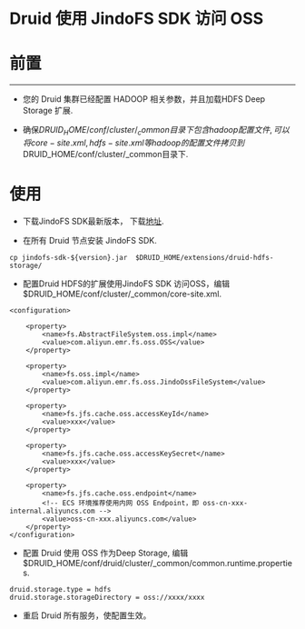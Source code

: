 # Druid 使用 JindoFS SDK 访问 OSS

# 前置

---
* 您的 Druid 集群已经配置 HADOOP 相关参数，并且加载HDFS Deep Storage 扩展.

* 确保$DRUID_HOME/conf/cluster/_common目录下包含hadoop配置文件, 可以将core-site.xml, hdfs-site.xml等hadoop的配置文件拷贝到$DRUID_HOME/conf/cluster/_common目录下.

# 使用

* 下载JindoFS SDK最新版本， 下载[地址](jindofs_sdk_download.md).

* 在所有 Druid 节点安装 JindoFS SDK.

````
cp jindofs-sdk-${version}.jar  $DRUID_HOME/extensions/druid-hdfs-storage/
````

* 配置Druid HDFS的扩展使用JindoFS SDK 访问OSS，编辑 $DRUID_HOME/conf/cluster/_common/core-site.xml.

````
<configuration>

    <property>
        <name>fs.AbstractFileSystem.oss.impl</name>
        <value>com.aliyun.emr.fs.oss.OSS</value>
    </property>

    <property>
        <name>fs.oss.impl</name>
        <value>com.aliyun.emr.fs.oss.JindoOssFileSystem</value>
    </property>

    <property>
        <name>fs.jfs.cache.oss.accessKeyId</name>
        <value>xxx</value>
    </property>

    <property>
        <name>fs.jfs.cache.oss.accessKeySecret</name>
        <value>xxx</value>
    </property>

    <property>
        <name>fs.jfs.cache.oss.endpoint</name>
        <!-- ECS 环境推荐使用内网 OSS Endpoint，即 oss-cn-xxx-internal.aliyuncs.com -->
        <value>oss-cn-xxx.aliyuncs.com</value>
    </property>
</configuration>

````

* 配置 Druid 使用 OSS 作为Deep Storage, 编辑 $DRUID_HOME/conf/druid/cluster/_common/common.runtime.properties.

````
druid.storage.type = hdfs
druid.storage.storageDirectory = oss://xxxx/xxxx
````

* 重启 Druid 所有服务，使配置生效。
